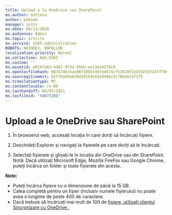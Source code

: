 ```yaml
---
title: Upload a le OneDrive sau SharePoint
ms.author: matteva
author: pebaum
manager: scotv
ms.date: 04/21/2020
ms.audience: Admin
ms.topic: article
ms.service: o365-administration
ROBOTS: NOINDEX, NOFOLLOW
localization_priority: Normal
ms.collection: Adm_O365
ms.custom: ''
ms.assetid: a016fa63-4d87-4f3d-99eb-ee134cb27dc0
ms.openlocfilehash: 90767dbcbac08f109b33bfed474cf53829f1e553e5973477796b951acf5c8d28
ms.sourcegitcommit: b5f7da89a650d2915dc652449623c78be6247175
ms.translationtype: MT
ms.contentlocale: ro-RO
ms.lasthandoff: 08/05/2021
ms.locfileid: "54073288"
---
```

# <a name="upload-files-to-onedrive-or-sharepoint"></a>Upload a le OneDrive sau SharePoint

1. În browserul web, accesați locația în care doriți să încărcați fișiere.
    
2. Deschideți Explorer și navigați la fișierele pe care doriți să le încărcați.
    
3. Selectați fișierele și glisați-le în locația din OneDrive sau din SharePoint. Notă: Dacă utilizați Microsoft Edge, Mozilla FireFox sau Google Chrome, puteți încărca un folder și toate fișierele din acesta.
    
**Note:**
- Puteți încărca fișiere cu o dimensiune de până la 15 GB. 
- Calea completă pentru un fișier (inclusiv numele fișierului) nu poate avea o lungime de peste 400 de caractere. 
- Dacă trebuie să încărcați mai mult de 100 de [fișiere, utilizați clientul Sincronizare cu OneDrive .](https://go.microsoft.com/fwlink/?linkid=866427) 
  

